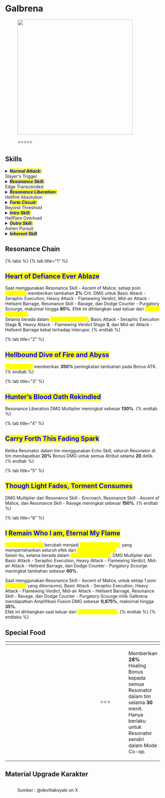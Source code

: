 # Galbrena

<figure><img src="https://api-v2.encore.moe/resource/Data/Game/Aki/UI/UIResources/Common/Image/IconRolePile/T_IconRole_Pile_jiabeilina_UI.png" alt="" width="375"><figcaption><p><span data-gb-custom-inline data-tag="emoji" data-code="2b50">⭐</span><span data-gb-custom-inline data-tag="emoji" data-code="2b50">⭐</span><span data-gb-custom-inline data-tag="emoji" data-code="2b50">⭐</span><span data-gb-custom-inline data-tag="emoji" data-code="2b50">⭐</span><span data-gb-custom-inline data-tag="emoji" data-code="2b50">⭐</span></p></figcaption></figure>

## Skills

<details>

<summary><em><mark style="color:blue;"><strong>Normal Attack:</strong></mark></em><br>Slayer's Trigger</summary>

<mark style="color:blue;">**Basic Attack**</mark>\
Melancarkan hingga **4** serangan beruntun, menghasilkan <img src="https://wuthering.wiki/img/element_2.png" alt="" data-size="line"> **Fusion DMG**. \
DMG Basic Attack Stage **1** hingga **3** dihitung sebagai Heavy Attack DMG, dan Basic Attack Stage **4** dihitung sebagai Echo Skill DMG.\
Tekan Normal Attack tepat setelah menyelesaikan Basic Attack Stage **4** untuk melanjutkan ke Basic Attack Stage **2**.

<mark style="color:blue;">**Heavy Attack - Volley of Death**</mark>\
Mengonsumsi STA untuk menyerang target dan melakukan hingga **3** attack beruntun, menghasilkan <img src="https://wuthering.wiki/img/element_2.png" alt="" data-size="line"> **Fusion DMG**. DMG Stage **3** dihitung sebagai Echo Skill DMG.\
Tekan Normal Attack tepat setelah menggunakan Heavy Attack - Volley of Death Stage **1** untuk melanjutkan ke Basic Attack Stage **2**. \
Tekan Normal Attack tepat setelah menggunakan Heavy Attack - Volley of Death Stage **2** atau **3** untuk melanjutkan ke Basic Attack Stage **3**.\
\
<mark style="color:blue;">**Mid-air Attack - Ashfall Barrage**</mark>\
Saat berada di mid-air, tekan Normal Attack untuk mengonsumsi STA dan melakukan Plunging Attack, menghasilkan <img src="https://wuthering.wiki/img/element_2.png" alt="" data-size="line"> **Fusion DMG** yang dihitung sebagai Heavy Attack DMG.\
Saat berada di mid-air, tahan Normal Attack untuk terus mengonsumsi STA dan melancarkan rangkaian tembakan ke musuh di bawahnya, menghasilkan <img src="https://wuthering.wiki/img/element_2.png" alt="" data-size="line"> **Fusion DMG** yang dihitung sebagai Heavy Attack DMG. Jika Galbrena tidak mendarat saat terinterupsi selama barrage, ia tidak dapat langsung menggunakan skill ini kembali. Lepaskan Normal Attack selama barrage untuk melakukan Plunging Attack.\
Tekan Normal Attack tepat setelah menggunakan Plunging Attack untuk melanjutkan ke Basic Attack Stage **3**.\
\
<mark style="color:blue;">**Dodge Counter - Blood for Blood**</mark>\
Tekan Normal Attack tepat setelah berhasil melakukan Dodge untuk menyerang target, menghasilkan <img src="https://wuthering.wiki/img/element_2.png" alt="" data-size="line"> **Fusion DMG** yang dihitung sebagai Heavy Attack DMG.\
Tekan Normal Attack tepat setelah menggunakan skill ini untuk melanjutkan ke Basic Attack Stage **4**.

</details>

<details>

<summary><em><mark style="color:blue;"><strong>Resonance Skill:</strong></mark></em><br>Edge Transcended</summary>

<mark style="color:blue;">**Resonance Skill - Encroach**</mark>\
Meluncur ke depan dan melompat ke udara. Melakukan salto ke belakang saat mengenai target, menghasilkan <img src="https://wuthering.wiki/img/element_2.png" alt="" data-size="line"> **Fusion DMG** yang dihitung sebagai Heavy Attack DMG.

<mark style="color:blue;">**Resonance Skill - Ascent of Malice**</mark>\
Saat <mark style="color:yellow;">Sinflame</mark> mencapai **100** poin, Resonance Skill diganti dengan Resonance Skill - Ascent of Malice.\
Melancarkan serangan ke musuh menggunakan sayapnya, menghasilkan <img src="https://wuthering.wiki/img/element_2.png" alt="" data-size="line"> **Fusion DMG** yang dihitung sebagai Heavy Attack DMG. Saat menggunakan skill ini:

* Galbrena memasuki <mark style="color:yellow;">Demon Hypostasis</mark>.
* <mark style="color:yellow;">Sinflame</mark> dikonversi menjadi jumlah setara <mark style="color:yellow;">Purging Flame</mark>.
* Dapat dilanjutkan dengan Basic Attack - Seraphic Execution Stage **2**.

</details>

<details>

<summary><em><mark style="color:blue;"><strong>Resonance Liberation:</strong></mark></em><br>Hellfire Absolution</summary>

Menyerang target dan menghasilkan <img src="https://wuthering.wiki/img/element_2.png" alt="" data-size="line"> **Fusion DMG**, dihitung sebagai Echo Skill DMG. \
Saat berada dalam <mark style="color:yellow;">Demon Hypostasis</mark>, mendapat peningkatan **85%** DMG Multiplier untuk Basic Attack - Seraphic Execution, Heavy Attack - Flamewing Verdict, Mid-air Attack - Hellsent Barrage, dan Dodge Counter - Purgatory Scourge selama **14** detik.\
Tekan Normal Attack setelah menggunakan Resonance Liberation untuk melanjutkan ke Basic Attack Stage **2**. Jika berada dalam <mark style="color:yellow;">Demon Hypostasis</mark>, lanjutkan ke Basic Attack - Seraphic Execution Stage **2**.\
Bisa diaktifkan saat mid-air.

</details>

<details>

<summary><em><mark style="color:blue;"><strong>Forte Circuit:</strong></mark></em><br>Beyond Threshold</summary>

<mark style="color:blue;">**Threshold State**</mark>\
Secara default, Galbrena berada dalam Threshold State. Dalam kondisi ini, ia mengakumulasi <mark style="color:yellow;">Afterflame</mark> dan <mark style="color:yellow;">Sinflame</mark>.

<mark style="color:blue;">**Demon Hypostasis**</mark>\
Ketika berada dalam keadaan <mark style="color:yellow;">Demon Hypostasis</mark>, Basic Attack, Heavy Attack - Volley of Death, Mid-air Attack - Ashfall Barrage, Dodge Counter - Blood for Blood, dan Resonance Skill - Encroach digantikan oleh Basic Attack - Seraphic Execution, Heavy Attack - Flamewing Verdict, Mid-air Attack - Hellsent Barrage, Dodge Counter - Purgatory Scourge, dan Resonance Skill - Ravage, yang akan mengonsumsi <mark style="color:yellow;">Purging Flame</mark> setiap kali mengenai musuh.

Selama berada dalam <mark style="color:yellow;">Demon Hypostasis</mark>, setiap poin <mark style="color:yellow;">Afterflame</mark> meningkatkan DMG dari Basic Attack - Seraphic Execution, Heavy Attack - Flamewing Verdict, Mid-air Attack - Hellsent Barrage, Resonance Skill - Ravage, dan Dodge Counter - Purgatory Scourge sebesar **1,5%**, hingga maksimal **60%**. Efek ini dihilangkan saat keluar dari Demon Hypostasis.

<mark style="color:yellow;">Demon Hypostasis</mark> berakhir secara otomatis ketika <mark style="color:yellow;">Purging Flame</mark> habis atau setelah Galbrena bertahan lebih dari **50** detik dalam bentuk ini.

<mark style="color:blue;">**Basic Attack - Seraphic Execution**</mark>\
Melancarkan hingga **5** serangan beruntun yang menghasilkan <img src="https://wuthering.wiki/img/element_2.png" alt="" data-size="line"> **Fusion DMG**. Mengonsumsi <mark style="color:yellow;">Purging Flame</mark> setiap kali mengenai musuh. Serangan Tahap 1 hingga 3 dihitung sebagai Heavy Attack DMG, sedangkan Tahap **4** dan **5** dihitung sebagai Echo Skill DMG.\
Setelah menyelesaikan Basic Attack - Seraphic Execution Tahap **5**, tekan Normal Attack untuk langsung melanjutkan ke Tahap **3**.

<mark style="color:blue;">**Heavy Attack - Flamewing Verdict**</mark>\
Mengonsumsi STA untuk menyerang target dan melakukan hingga **3** serangan beruntun, menghasilkan <img src="https://wuthering.wiki/img/element_2.png" alt="" data-size="line"> **Fusion DMG**. Mengonsumsi <mark style="color:yellow;">Purging Flame</mark> saat mengenai musuh. DMG Tahap 3 dihitung sebagai Echo Skill DMG.

* Tekan Normal Attack setelah menggunakan Heavy Attack - Flamewing Verdict Tahap **1** untuk melanjutkan ke Basic Attack - Seraphic Execution Tahap 2.
* Tekan Normal Attack setelah menggunakan Heavy Attack - Flamewing Verdict Tahap **2** & **3** untuk melanjutkan ke Basic Attack - Seraphic Execution Tahap **3**.

<mark style="color:blue;">**Mid-air Attack - Hellsent Barrage**</mark>\
Saat berada di mid-air, tekan Normal Attack untuk mengonsumsi STA dan melakukan serangan udara, menghasilkan <img src="https://wuthering.wiki/img/element_2.png" alt="" data-size="line"> **Fusion DMG** yang dihitung sebagai Heavy Attack DMG. Mengonsumsi <mark style="color:yellow;">Purging Flame</mark> saat mengenai musuh.

Saat berada di mid-air, tahan Normal Attack untuk terus mengonsumsi STA dan melancarkan rangkaian tembakan ke musuh, menghasilkan <img src="https://wuthering.wiki/img/element_2.png" alt="" data-size="line"> **Fusion DMG** yang dihitung sebagai Heavy Attack DMG. Mengonsumsi <mark style="color:yellow;">Purging Flame</mark> saat mengenai musuh. Jika Galbrena tidak mendarat saat terinterupsi selama barrage, ia tidak dapat langsung menggunakan skill ini kembali. \
Lepaskan Normal Attack selama barrage untuk melancarkan Plunging Attack.

Tekan Normal Attack setelah Plunging Attack untuk melanjutkan ke Basic Attack - Seraphic Execution Stage **3**.

<mark style="color:blue;">**Dodge Counter - Purgatory Scourge**</mark>\
Tekan Normal Attack tepat setelah berhasil melakukan Dodge untuk menyerang target, menghasilkan <img src="https://wuthering.wiki/img/element_2.png" alt="" data-size="line"> **Fusion DMG** yang dihitung sebagai Heavy Attack DMG.\
Tekan Normal Attack tepat setelah menggunakan skill ini untuk melanjutkan ke Basic Attack - Seraphic Execution Stage **4**.

<mark style="color:blue;">**Resonance Skill - Ravage**</mark>\
Meluncur ke depan dan melompat ke udara. Melakukan salto ke belakang saat mengenai target, menghasilkan <img src="https://wuthering.wiki/img/element_2.png" alt="" data-size="line"> **Fusion DMG** yang dihitung sebagai Heavy Attack DMG. Mengonsumsi <mark style="color:yellow;">Purging Flame</mark> saat mengenai musuh. \
Resonance Skill - Ravage dan Resonance Skill - Encroach berbagi cooldown.

<mark style="color:blue;">**Hellstride**</mark>\
Tekan Dodge di darat saat sedang menggunakan skill Galbrena untuk mengaktifkan <mark style="color:yellow;">Hellstride</mark>, yang menghasilkan sejumlah tetap <img src="https://wuthering.wiki/img/element_2.png" alt="" data-size="line"> **Fusion DMG**, dihitung sebagai Basic Attack DMG dan tidak terpengaruh oleh efek buff DMG apa pun. <mark style="color:yellow;">Hellstride</mark> dapat mencatatkan Dodge yang berhasil. <mark style="color:yellow;">Hellstride</mark> tidak dapat digunakan secara beruntun.\
Menggunakan skill ini tidak akan mereset attack cycles dalam jangka waktu singkat.

<mark style="color:blue;">**Burning Drive**</mark>\
Menggunakan Intro Skill, <mark style="color:yellow;">Hellstride</mark>, Basic Attack - Seraphic Execution Stage **4**, Resonance Skill - Encroach, Resonance Skill - Ascent of Malice, atau Resonance Skill - Ravage meningkatkan ketahanan Galbrena terhadap interupsi serta ATK-nya sebesar **20%** selama **4** detik.

<mark style="color:blue;">**Afterflame**</mark>\
Galbrena bisa menyimpan maksimal **40** poin <mark style="color:yellow;">Afterflame</mark>\
Selama berada dalam <mark style="color:yellow;">Threshold State</mark>, Galbrena memulihkan **8** poin <mark style="color:yellow;">Afterflame</mark> setiap kali Resonator di sekitar tim menggunakan Echo Skill. Echo dengan nama yang sama hanya bisa memicu efek ini satu kali. Efek ini direset jika Galbrena keluar dari <mark style="color:yellow;">Demon Hypostasis</mark>.\
Seluruh <mark style="color:yellow;">Afterflame</mark> dihilangkan saat keluar dari <mark style="color:yellow;">Demon Hypostasis</mark>.

<mark style="color:blue;">**Sinflame**</mark>\
Galbrena bisa menyimpan maksimal **100** poin <mark style="color:yellow;">Sinflame</mark>\
Selama berada dalam <mark style="color:yellow;">Threshold State</mark>, mengenai musuh dengan Basic Attack, Heavy Attack - Volley of Death, Mid-air Attack - Ashfall Barrage, Resonance Skill - Encroach, dan Intro Skill - Hellflare Overload akan memulihkan <mark style="color:yellow;">Sinflame</mark>.

</details>

<details>

<summary><em><mark style="color:blue;"><strong>Intro Skill:</strong></mark></em><br>Hellflare Overload</summary>

Menyerang target dan menghasilkan <img src="https://wuthering.wiki/img/element_2.png" alt="" data-size="line"> **Fusion DMG**.\
Tahan Normal Attack setelah menggunakan skill ini untuk melanjutkan ke Heavy Attack - Volley of Death Stage **2**. \
Jika berada dalam <mark style="color:yellow;">Demon Hypostasis</mark>, lanjutkan ke Heavy Attack - Flamewing Verdict Stage **2**.\
Tekan Normal Attack tepat setelah menggunakan skill ini untuk melakukan Basic Attack Stage **2**, yang diganti dengan Basic Attack - Seraphic Execution Stage **2** jika Galbrena berada dalam <mark style="color:yellow;">Demon Hypostasis</mark>.

</details>

<details>

<summary><em><mark style="color:blue;"><strong>Outro Skill:</strong></mark></em><br>Ashen Pursuit</summary>

Menyerang target, menghasilkan <img src="https://wuthering.wiki/img/element_2.png" alt="" data-size="line"> **Fusion DMG** sebesar **79,5%** × **3** + **556,5%** dari ATK Galbrena.

</details>

<details>

<summary><em><mark style="color:blue;"><strong>Inherent Skill</strong></mark></em></summary>

<mark style="color:blue;">**Oathbound Hunt**</mark>\
Satu stack <mark style="color:yellow;">Fated End</mark> dikenakan pada target saat skill berikut mengenai: Intro Skill, Basic Attack, Basic Attack - Seraphic Execution, Dodge Counter, Heavy Attack - Volley of Death, Heavy Attack - Flamewing Verdict, Mid-air Attack, Hellstride, Resonance Skill - Encroach, Resonance Skill - Ascent of Malice, Resonance Skill - Ravage, dan Resonance Liberation, maksimal hingga **4** stack. Setiap stack meningkatkan DMG langsung dari Normal Attack, Resonance Skill, Forte Circuit, Resonance Liberation, Intro Skill, dan Outro Skill Galbrena sebesar **5%** selama **5,5** detik. Efek ini hanya bisa dipicu satu kali per jenis skill terhadap target yang sama dalam jeda **5** detik.\
Resonance Skill - Encroach dan Resonance Skill - Ravage dianggap sebagai jenis skill yang sama.

<mark style="color:blue;">**Sin Feaster**</mark>\
Menggunakan Basic Attack Stage **4**, Basic Attack - Seraphic Execution Stage **5**, Heavy Attack - Volley of Death Stage **3**, dan Heavy Attack - Flamewing Verdict Stage **3** memulihkan **10** poin STA.

</details>

## Resonance Chain

{% tabs %}
{% tab title="1" %}
## <mark style="color:blue;">Heart of Defiance Ever Ablaze</mark>

Saat menggunakan Resonance Skill - Ascent of Malice, setiap poin <mark style="color:yellow;">Afterflame</mark> memberikan tambahan **2%** Crit. DMG untuk Basic Attack - Seraphic Execution, Heavy Attack - Flamewing Verdict, Mid-air Attack - Hellsent Barrage, Resonance Skill - Ravage, dan Dodge Counter - Purgatory Scourge, maksimal hingga **80%**. Efek ini dihilangkan saat keluar dari <mark style="color:yellow;">Demon Hypostasis</mark>.\
Selama berada dalam <mark style="color:yellow;">Demon Hypostasis</mark>, Basic Attack - Seraphic Execution Stage **5**, Heavy Attack - Flamewing Verdict Stage **3**, dan Mid-air Attack - Hellsent Barrage kebal terhadap interupsi.
{% endtab %}

{% tab title="2" %}
## <mark style="color:blue;">Hellbound Dive of Fire and Abyss</mark>

<mark style="color:yellow;">Burning Drive</mark> memberikan **350%** peningkatan tambahan pada Bonus ATK.
{% endtab %}

{% tab title="3" %}
## <mark style="color:blue;">Hunter’s Blood Oath Rekindled</mark>

Resonance Liberation DMG Multiplier meningkat sebesar **130%**.
{% endtab %}

{% tab title="4" %}
## <mark style="color:blue;">Carry Forth This Fading Spark</mark>

Ketika Resonator dalam tim menggunakan Echo Skill, seluruh Resonator di tim mendapatkan **20%** Bonus DMG untuk semua Atribut selama **20** detik.
{% endtab %}

{% tab title="5" %}
## <mark style="color:blue;">Though Light Fades, Torment Consumes</mark>

DMG Multiplier dari Resonance Skill - Encroach, Resonance Skill - Ascent of Malice, dan Resonance Skill - Ravage meningkat sebesar **150%**.
{% endtab %}

{% tab title="6" %}
## <mark style="color:blue;">I Remain Who I am, Eternal My Flame</mark>

<mark style="color:yellow;">Demon Hypostasis</mark> berubah menjadi <mark style="color:yellow;">**Eternal Hypostasis**</mark>, yang mempertahankan seluruh efek dari <mark style="color:yellow;">Demon Hypostasis</mark>.\
Selain itu, selama berada dalam <mark style="color:yellow;">**Eternal Hypostasis**</mark>, DMG Multiplier dari Basic Attack - Seraphic Execution, Heavy Attack - Flamewing Verdict, Mid-air Attack - Hellsent Barrage, dan Dodge Counter - Purgatory Scourge meningkat tambahan sebesar **60%**.

Saat menggunakan Resonance Skill - Ascent of Malice, untuk setiap 1 poin <mark style="color:yellow;">Afterflame</mark> yang dikonsumsi, Basic Attack - Seraphic Execution, Heavy Attack - Flamewing Verdict, Mid-air Attack - Hellsent Barrage, Resonance Skill - Ravage, dan Dodge Counter - Purgatory Scourge milik Galbrena mendapatkan Amplifikasi Fusion DMG sebesar **0,875%**, maksimal hingga **35%**. \
Efek ini dihilangkan saat keluar dari <mark style="color:yellow;">**Eternal Hypostasis**</mark>.
{% endtab %}
{% endtabs %}

## Special Food

<table data-header-hidden><thead><tr><th width="267"></th><th width="127" align="center"></th><th></th></tr></thead><tbody><tr><td><img src="https://api.hakush.in/ww/UI/UIResources/Common/Image/IconCook/T_IconCook_SP_22_UI.webp" alt=""></td><td align="center"><span data-gb-custom-inline data-tag="emoji" data-code="2b50">⭐</span><span data-gb-custom-inline data-tag="emoji" data-code="2b50">⭐</span><span data-gb-custom-inline data-tag="emoji" data-code="2b50">⭐</span></td><td><p></p><p>Memberikan <strong>28%</strong> Healing Bonus kepada semua Resonator dalam tim selama <strong>30</strong> menit. Hanya berlaku untuk Resonator sendiri dalam Mode Co-op.</p></td></tr></tbody></table>

## Material Upgrade Karakter

<figure><img src="https://i.postimg.cc/vHQMmfHw/Galbrena-Material.png" alt=""><figcaption><p>Sumber :  @deviltakoyaki on X</p></figcaption></figure>


